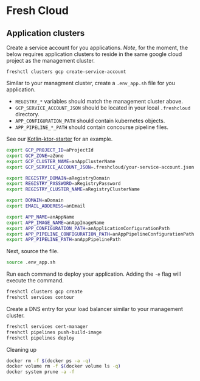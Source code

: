 # Fresh Cloud

## Application clusters

Create a service account for you applications. _Note_, for the moment, the below requires application clusters
to reside in the same google cloud project as the management cluster.

```base
freshctl clusters gcp create-service-account
```

Similar to your managment cluster, create a `.env_app.sh` file for you application.

* `REGISTRY_*` variables should match the management cluster above.
* `GCP_SERVICE_ACCOUNT_JSON` should be located in your lcoal `.freshcloud` directory.
* `APP_CONFIGURATION_PATH` should contain kubernetes objects.
* `APP_PIPELINE_*_PATH` should contain concourse pipeline files.

See our [Kotlin-ktor-starter](https://github.com/initialcapacity/kotlin-ktor-starter/tree/main/deployments) for an
example.

```bash
export GCP_PROJECT_ID=aProjectId
export GCP_ZONE=aZone
export GCP_CLUSTER_NAME=anAppClusterName
export GCP_SERVICE_ACCOUNT_JSON=.freshcloud/your-service-account.json

export REGISTRY_DOMAIN=aRegistryDomain
export REGISTRY_PASSWORD=aRegistryPassword
export REGISTRY_CLUSTER_NAME=aRegistryClusterName

export DOMAIN=aDomain
export EMAIL_ADDERESS=anEmail

export APP_NAME=anAppName
export APP_IMAGE_NAME=anAppImageName
export APP_CONFIGURATION_PATH=anApplicationConfigurationPath
export APP_PIPELINE_CONFIGURATION_PATH=anAppPipelineConfigurationPath
export APP_PIPELINE_PATH=anAppPipelinePath
```

Next, source the file.

```bash
source .env_app.sh
```

Run each command to deploy your application. Adding the `-e` flag will execute the command.

```bash
freshctl clusters gcp create
freshctl services contour
```

Create a DNS entry for your load balancer similar to your management cluster.

```bash
freshctl services cert-manager
freshctl pipelines push-build-image
freshctl pipelines deploy
```

Cleaning up

```bash
docker rm -f $(docker ps -a -q)
docker volume rm -f $(docker volume ls -q)
docker system prune -a -f
```
